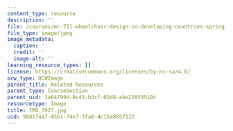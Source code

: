 ```yaml
---
content_type: resource
description: ''
file: /courses/ec-721-wheelchair-design-in-developing-countries-spring-2009/98417aa745b174e73fa84c15a8057122_IMG_3927.jpg
file_type: image/jpeg
image_metadata:
  caption: ''
  credit: ''
  image-alt: ''
learning_resource_types: []
license: https://creativecommons.org/licenses/by-nc-sa/4.0/
ocw_type: OCWImage
parent_title: Related Resources
parent_type: CourseSection
parent_uid: 1a64799d-8c43-b3cf-02d8-abe22053510c
resourcetype: Image
title: IMG_3927.jpg
uid: 98417aa7-45b1-74e7-3fa8-4c15a8057122
---
```

